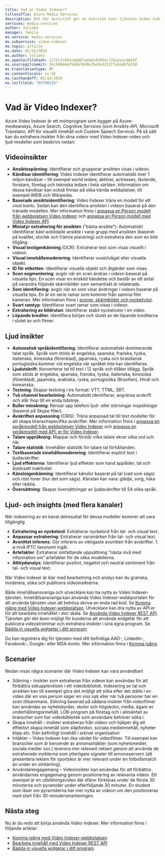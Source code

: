 ```yaml
---
title: Vad är Video Indexer?
titlesuffix: Azure Media Services
description: Det här avsnittet ger en översikt över tjänsten Video Indexer.
services: media-services
author: Juliako
manager: femila
ms.service: media-services
ms.subservice: video-indexer
ms.topic: article
ms.date: 05/15/2019
ms.author: juliako
ms.openlocfilehash: 2c72c7c493c0a887adab147054c725a2e1c0659f
ms.sourcegitcommit: 36c50860e75d86f0d0e2be9e3213ffa9a06f4150
ms.translationtype: MT
ms.contentlocale: sv-SE
ms.lasthandoff: 05/16/2019
ms.locfileid: "65799125"
---
```

# <a name="what-is-video-indexer"></a>Vad är Video Indexer?

Azure Video Indexer är ett molnprogram som bygger på Azure-medieanalys, Azure Search, Cognitive Services (som Ansikts-API, Microsoft Translator, API för visuellt innehåll och Custom Speech Service). På så sätt kan du extrahera insikter från dina videor med Video Indexer-video och ljud-modeller som beskrivs nedan:
  
## <a name="video-insights"></a>Videoinsikter

- **Ansiktsspårning**: Identifierar och grupperar ansikten visas i videon.
- **Kändisar identifiering**: Video Indexer identifierar automatiskt över 1 miljon kändisar – till exempel world ledare, aktörer, actresses, tävlande, forskare, företag och tekniska ledare i hela världen. Information om dessa kändisar kan också finnas på olika kända webbplatser, till exempel IMDB och Wikipedia.
- **Baserade ansiktsidentifiering**: Video Indexer träna en modell för ett visst konto. Sedan kan den identifiera ansikten i videon baserat på den tränade modellen. Mer information finns i [anpassa en Person modell från webbplatsen Video Indexer](customize-person-model-with-website.md) och [anpassa en Person modell med Video Indexer API](customize-person-model-with-api.md).
- **Miniatyr extrahering för ansikten** (”bästa ansikte”): Automatiskt identifierar bäst avbildade ansikte i varje grupp med ansikten (baserat på kvalitet, storlek och främre placering) och extrahera den som en bild tillgång.
- **Visual textigenkänning** (OCR): Extraherar text som visas visuellt i videon.
- **Visual innehållsmoderering**: Identifierar vuxet/vågat eller visuella objekt.
- **ID för etiketten**: Identifierar visuella objekt och åtgärder som visas.
- **Scen segmentering**: avgör när en scen ändras i videon baserat på visuella tips. En scen visar en enskild händelse och består av ett antal på varandra följande skärmbilder som semantiskt är relaterade. 
- **Som identifiering**: avgör när en som visar ändringar i videon baserat på visuella tips. En är en serie ramar som kommer från samma film kameran. Mer information finns i [scener, skärmbilder och nyckelrutor](scenes-shots-keyframes.md).
- **Svart ramtyp**: Identifierar svart ramar som visas i videon.
- **Extrahering av bildrutan**: Identifierar stabil nyckelrutor i en video.
- **Löpande krediter**: identifiera början och slutet av de löpande krediterna i slutet av och filmer.

## <a name="audio-insights"></a>Ljud insikter

- **Automatisk språkidentifiering**: Identifierar automatiskt dominerande talat språk. Språk som stöds är engelska, spanska, franska, tyska, italienska, kinesiska (förenklad), japanska, ryska och brasiliansk portugisiska kommer vid engelska när språket inte kan identifieras.
- **Ljudutskrift**: Konverterar tal till text i 12 språk och tillåter tillägg. Språk som stöds är engelska, spanska, franska, tyska, italienska, kinesiska (förenklad), japanska, arabiska, ryska, portugisiska (Brasilien), Hindi och koreanska.
- **Textning**: Skapar textning i tre format: VTT, TTML, SRT.
- **Två channel bearbetning**: Automatiskt identifierar, avgränsa avskrift och slår ihop till en enda tidslinje.
- **Buller minskning**: Rensar upp telefoni ljud- eller störningar inspelningar (baserat på Skype filter).
- **Avskriften anpassning** (CRIS): Träna anpassad tal till text modeller för att skapa branschspecifika avskrifter. Mer information finns i [anpassa en språkmodell från webbplatsen Video Indexer](customize-language-model-with-website.md) och [anpassa en språkmodell med API: er för Video Indexer](customize-language-model-with-api.md).
- **Talare uppräkning**: Mappar och förstår vilka talare ekrar vilka ord och när.
- **Talare statistik**: Innehåller statistik för talare tal förhållanden.
- **Textbaserade innehållsmoderering**: Identifierar explicit text i ljudavskrifter.
- **Ljud effekterna**: Identifierar ljud effekter som hand applåder, tal och åsidosatt inaktivitet.
- **Känsloigenkänning**: Identifierar känslor baserat på tal (vad som sägs) och röst toner (hur det som sägs).  Känslan kan vara: glädje, sorg, ilska eller rädsla.
- **Översättning**: Skapar översättningar av ljudavskrifter till 54 olika språk.

## <a name="audio-and-video-insights-multi-channels"></a>Ljud- och insights (med flera kanaler)

När indexering av en kanal delresultat för dessa modeller kommer att vara tillgänglig

- **Extrahering av nyckelord**: Extraherar nyckelord från tal- och visual text.
- **Anpassar extrahering**: Extraherar varumärken från tal- och visual text.
- **Avsnittet inferens**: Gör inferens av viktigaste avsnitten från avskrifter. 1: a-nivå IPTC taxonomi ingår.
- **Artefakter**: Extraherar omfattande uppsättning ”nästa nivå med information om” artefakter för de olika modellerna.
- **Attitydanalys**: Identifierar positivt, negativt och neutral sentiment från tal- och visual text.
 
När Video Indexer är klar med bearbetning och analys kan du granska, moderera, söka och publicera videoinsikterna.

Både innehållsansvariga och utvecklare kan ha nytta av Video Indexer-tjänsten. Innehållsansvariga kan använda Video Indexer-webbportalen för att använda tjänsten utan att behöva skriva en enda rad kod. Se [Komma igång med Video Indexer-webbplatsen](video-indexer-get-started.md). Utvecklare kan dra nytta av API:er för att bearbeta innehållet i stor skala. Se [Använda Video Indexer REST API](video-indexer-use-apis.md). Tjänsten gör det även möjligt för kunderna att använda widgetar för att publicera videoströmmar och extrahera insikter i sina egna program. Se [Bädda in visuella widgetar i ditt program](video-indexer-embed-widgets.md).

Du kan registrera dig för tjänsten med ditt befintliga AAD-, LinkedIn-, Facebook-, Google- eller MSA-konto. Mer information finns i [Komma igång](video-indexer-get-started.md).

## <a name="scenarios"></a>Scenarier

Nedan visas några scenarier där Video Indexer kan vara användbart

- Sökning – Insikter som extraheras från videon kan användas för att förbättra sökupplevelsen i ett videobibliotek. Indexering av tal och ansikten kan till exempel göra det möjligt att söka efter det ställe i en video där en viss person säger en viss sak eller när två personer har en scen tillsammans. Sökning baserad på sådana insikter från videofilmer kan användas av nyhetsbyråer, skolor och högskolor, media, ägare av underhållningsinnehåll, LOB-program på företag och i allmänhet av branscher som har videobibliotek som användare behöver söka i.
- Skapa innehåll – insikter extraheras från videor och hjälper dig att effektivt skapa innehåll som släpfordon, sociala medieinnehåll, nyheter klipp etc. från befintligt innehåll i arkivet organisation 
- Intäkter – Video Indexer kan öka värdet för videofilmer. Till exempel kan branscher som är beroende av annonsintäkter (som nyhetsmedier, sociala medier osv.) leverera mer relevant reklam genom att använda de extraherade insikterna som ytterligare signaler till annonsservern (att presentera reklam för sportskor är mer relevant under en fotbollsmatch än under en simtävling).
- Användarengagemang – Videoinsikter kan användas för att förbättra användarnas engagemang genom positionering av relevanta videor. Ett exempel är en utbildningsvideo där sfärer förklaras under de första 30 minuterna och pyramider under efterföljande 30 minuter. En student som läser om pyramiderna har mer nytta av videon om den positioneras med start från 30-minutersmarkeringen.

## <a name="next-steps"></a>Nästa steg

Nu är du redo att börja använda Video Indexer. Mer information finns i följande artiklar:

- [Komma igång med Video Indexer-webbplatsen](video-indexer-get-started.md)
- [Bearbeta innehåll med Video Indexer REST API](video-indexer-use-apis.md)
- [Bädda in visuella widgetar i ditt program](video-indexer-embed-widgets.md)

